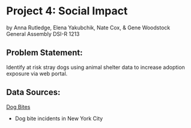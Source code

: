 # Project 4: Social Impact
by Anna Rutledge, Elena Yakubchik, Nate Cox, & Gene Woodstock\
General Assembly DSI-R 1213

## Problem Statement:
Identify at risk stray dogs using animal shelter data to increase adoption exposure via web portal.

## Data Sources:
[Dog Bites](https://data.world/city-of-ny/rsgh-akpg)
- Dog bite incidents in New York City
